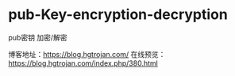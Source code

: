 # pub-Key-encryption-decryption
pub密钥 加密/解密

博客地址：https://blog.hgtrojan.com/
在线预览：https://blog.hgtrojan.com/index.php/380.html
